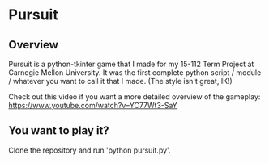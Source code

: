 # Pursuit

## Overview
Pursuit is a python-tkinter game that I made for my 15-112 Term Project at Carnegie Mellon University.
It was the first complete python script / module / whatever you want to call it that
I made.  (The style isn't great, IK!)

Check out this video if you want a more detailed overview of the gameplay:
https://www.youtube.com/watch?v=YC77Wt3-SaY

## You want to play it?

Clone the repository and run 'python pursuit.py'.

